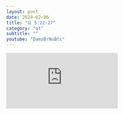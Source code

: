 ```yaml
---
layout: post
date: 2024-02-06
title: "요 5:22-27"
category: "qt"
subtitle: ""
youtube: "DamsBrNuBtc"
---
```


<div class="youtube margin-large">
    <iframe src="https://www.youtube.com/embed/DamsBrNuBtc" title="YouTube video player" frameborder="0" allow="accelerometer; autoplay; clipboard-write; encrypted-media; gyroscope; picture-in-picture; web-share" allowfullscreen></iframe>
</div>

